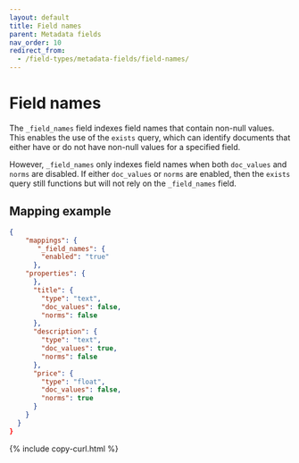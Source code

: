 ```yaml
---
layout: default
title: Field names
parent: Metadata fields
nav_order: 10
redirect_from:
  - /field-types/metadata-fields/field-names/
---
```


# Field names

The `_field_names` field indexes field names that contain non-null values. This enables the use of the `exists` query, which can identify documents that either have or do not have non-null values for a specified field. 

However, `_field_names` only indexes field names when both `doc_values` and `norms` are disabled. If either `doc_values` or `norms` are enabled, then the `exists` query still functions but will not rely on the `_field_names` field.

## Mapping example

```json
{
    "mappings": {
       "_field_names": {
        "enabled": "true"
      },
    "properties": {
      },
      "title": {
        "type": "text",
        "doc_values": false,
        "norms": false
      },
      "description": {
        "type": "text",
        "doc_values": true,
        "norms": false
      },
      "price": {
        "type": "float",
        "doc_values": false,
        "norms": true
      }
    }
  }
}
```
{% include copy-curl.html %}
